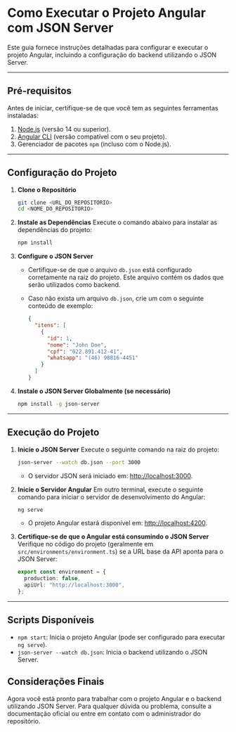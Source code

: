 # Como Executar o Projeto Angular com JSON Server

Este guia fornece instruções detalhadas para configurar e executar o projeto Angular, incluindo a configuração do backend utilizando o JSON Server.

---

## Pré-requisitos

Antes de iniciar, certifique-se de que você tem as seguintes ferramentas instaladas:

1. [Node.js](https://nodejs.org/) (versão 14 ou superior).
2. [Angular CLI](https://angular.io/cli) (versão compatível com o seu projeto).
3. Gerenciador de pacotes `npm` (incluso com o Node.js).

---

## Configuração do Projeto

1. **Clone o Repositório**

   ```bash
   git clone <URL_DO_REPOSITORIO>
   cd <NOME_DO_REPOSITORIO>
   ```

2. **Instale as Dependências**
   Execute o comando abaixo para instalar as dependências do projeto:

   ```bash
   npm install
   ```

3. **Configure o JSON Server**

   - Certifique-se de que o arquivo `db.json` está configurado corretamente na raiz do projeto. Este arquivo contém os dados que serão utilizados como backend.

   - Caso não exista um arquivo `db.json`, crie um com o seguinte conteúdo de exemplo:
     ```json
     {
       "itens": [
         {
           "id": 1,
           "nome": "John Doe",
           "cpf": "022.891.412-41",
           "whatsapp": "(46) 98816-4451"
         }
       ]
     }
     ```

4. **Instale o JSON Server Globalmente (se necessário)**
   ```bash
   npm install -g json-server
   ```

---

## Execução do Projeto

1. **Inicie o JSON Server**
   Execute o seguinte comando na raiz do projeto:

   ```bash
   json-server --watch db.json --port 3000
   ```

   - O servidor JSON será iniciado em: [http://localhost:3000](http://localhost:3000).

2. **Inicie o Servidor Angular**
   Em outro terminal, execute o seguinte comando para iniciar o servidor de desenvolvimento do Angular:

   ```bash
   ng serve
   ```

   - O projeto Angular estará disponível em: [http://localhost:4200](http://localhost:4200).

3. **Certifique-se de que o Angular está consumindo o JSON Server**
   Verifique no código do projeto (geralmente em `src/environments/environment.ts`) se a URL base da API aponta para o JSON Server:
   ```typescript
   export const environment = {
     production: false,
     apiUrl: "http://localhost:3000",
   };
   ```

---

## Scripts Disponíveis

- `npm start`:
  Inicia o projeto Angular (pode ser configurado para executar `ng serve`).
- `json-server --watch db.json`:
  Inicia o backend utilizando o JSON Server.



## Considerações Finais

Agora você está pronto para trabalhar com o projeto Angular e o backend utilizando JSON Server. Para qualquer dúvida ou problema, consulte a documentação oficial ou entre em contato com o administrador do repositório.
